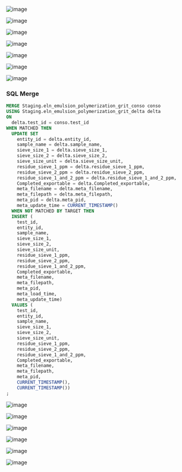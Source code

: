 ![image](https://github.com/user-attachments/assets/dfc0e8c3-90a5-4c74-8828-f4a257cbe6e7)

![image](https://github.com/user-attachments/assets/b9f5627b-1b77-4a9a-984c-1bbe613382ed)

![image](https://github.com/user-attachments/assets/6b0e38f6-0e0a-42d7-af98-93fa3ad73698)

![image](https://github.com/user-attachments/assets/e6dc83a9-1813-4df5-9613-2d8bb3de16bd)

![image](https://github.com/user-attachments/assets/d1a26c28-abdf-4dbe-9979-9f27d2462dcc)

![image](https://github.com/user-attachments/assets/136ef452-3527-42de-935f-d0e0fb73c135)

![image](https://github.com/user-attachments/assets/ac66f520-56a6-4e73-a645-a9feee116867)

### SQL Merge

```sql
MERGE Staging.eln_emulsion_polymerization_grit_conso conso
USING Staging.eln_emulsion_polymerization_grit_delta delta
ON
  delta.test_id = conso.test_id
WHEN MATCHED THEN
  UPDATE SET
    entity_id = delta.entity_id,
    sample_name = delta.sample_name,
    sieve_size_1 = delta.sieve_size_1,
    sieve_size_2 = delta.sieve_size_2,
    sieve_size_unit = delta.sieve_size_unit,
    residue_sieve_1_ppm = delta.residue_sieve_1_ppm,
    residue_sieve_2_ppm = delta.residue_sieve_2_ppm,
    residue_sieve_1_and_2_ppm = delta.residue_sieve_1_and_2_ppm,
    Completed_exportable = delta.Completed_exportable,
    meta_filename = delta.meta_filename,
    meta_filepath = delta.meta_filepath,
    meta_pid = delta.meta_pid,
    meta_update_time = CURRENT_TIMESTAMP()
  WHEN NOT MATCHED BY TARGET THEN
  INSERT (
    test_id,
    entity_id,
    sample_name,
    sieve_size_1,
    sieve_size_2,
    sieve_size_unit,
    residue_sieve_1_ppm,
    residue_sieve_2_ppm,
    residue_sieve_1_and_2_ppm,
    Completed_exportable,
    meta_filename,
    meta_filepath,
    meta_pid,
    meta_load_time,
    meta_update_time)
  VALUES (
    test_id,
    entity_id,
    sample_name,
    sieve_size_1,
    sieve_size_2,
    sieve_size_unit,
    residue_sieve_1_ppm,
    residue_sieve_2_ppm,
    residue_sieve_1_and_2_ppm,
    Completed_exportable,
    meta_filename,
    meta_filepath,
    meta_pid,
    CURRENT_TIMESTAMP(),
    CURRENT_TIMESTAMP())
;
```

![image](https://github.com/user-attachments/assets/1a6af9ac-775c-4c0c-896f-44885cc9e8f0)

![image](https://github.com/user-attachments/assets/b423c791-10f5-47d5-9d59-670356d0b40b)

![image](https://github.com/user-attachments/assets/9b7304f8-d77a-4ba6-b453-8a0d8c17a837)

![image](https://github.com/user-attachments/assets/1267a7e0-5fe0-4790-a4a9-cbba74405df1)

![image](https://github.com/user-attachments/assets/8543970f-436b-49b3-a49c-53ac2f113377)

![image](https://github.com/user-attachments/assets/bcb255b1-b2c1-4e77-ac89-139b369f17d9)








